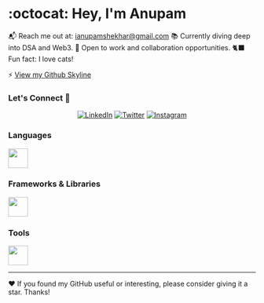 # :octocat: Hey, I'm Anupam 

📬 Reach me out at: ianupamshekhar@gmail.com
📚 Currently diving deep into DSA and Web3.
🔭 Open to work and collaboration opportunities.
🐈‍⬛ Fun fact: I love cats!

⚡ [View my Github Skyline](https://skyline.github.com/ianupamshekhar)

### Let's Connect 💬
<div align="center">
   <!-- Add your social links here -->
   <a href="https://www.linkedin.com/in/anupamshekhar/" target="_blank"><img alt="LinkedIn" src="https://img.shields.io/badge/linkedin-%230077B5.svg?&style=for-the-badge&logo=linkedin&logoColor=white" /></a>
   <a href="https://twitter.com/ianupamshekhar" target="_blank"><img alt="Twitter" src="https://img.shields.io/badge/twitter-%231DA1F2.svg?&style=for-the-badge&logo=twitter&logoColor=white" /></a>
   <a href="https://www.instagram.com/ianupamshekhar/" target="_blank"><img alt = "Instagram" src="https://img.shields.io/badge/instagram-%23E4405F.svg?&style=for-the-badge&logo=instagram&logoColor=white" /></a>
</div>

### Languages
<!-- your language icons here -->
<img src="https://cdn.jsdelivr.net/gh/devicons/devicon/icons/java/java-original.svg" width="40" height="40"/> 

### Frameworks & Libraries
<!-- your framework and library icons here -->
<img src="https://cdn.jsdelivr.net/gh/devicons/devicon/icons/react/react-original.svg" width="40" height="40"/> 

### Tools
<!-- your tool icons here -->
<img src="https://cdn.jsdelivr.net/gh/devicons/devicon/icons/vscode/vscode-original.svg" width="40" height="40"/> 

<!-- ### Thanks for visiting! 🎉
![Visitors](https://profile-counter.glitch.me/ianupamshekhar/count.svg) -->

---

❤️ If you found my GitHub useful or interesting, please consider giving it a star. Thanks!
